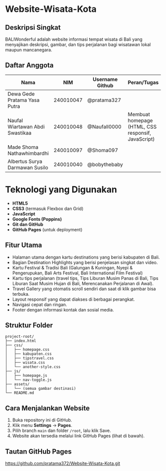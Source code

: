 # Website-Wisata-Kota

## Deskripsi Singkat
BALIWonderful adalah website informasi tempat wisata di Bali yang menyajikan deskripsi, gambar, dan tips perjalanan bagi wisatawan lokal maupun mancanegara.

## Daftar Anggota
| Nama                            | NIM        | Username Github    |  Peran/Tugas                                        |
|---------------------------------|------------|--------------------|-----------------------------------------------------|
| Dewa Gede Pratama Yasa Putra    | 240010047  | @pratama327        | 
| Naufal Wiartawan Abdi Swastikaa | 240010048  | @Naufall0000       |  Membuat homepage (HTML, CSS responsif, JavaScript) |
| Made Shoma Nathawhimbardhi      | 240010097  | @Shoma097          |                                                     
| Albertus Surya Darmawan Susilo  | 240010040  | @bobythebaby       |

# Teknologi yang Digunakan
- **HTML5**
- **CSS3** (termasuk Flexbox dan Grid)
- **JavaScript**
- **Google Fonts (Poppins)**
- **Git dan GitHub**
- **GitHub Pages** (untuk deployment)

## Fitur Utama
- Halaman utama dengan kartu destinations yang berisi kabupaten di Bali.
- Bagian Destination Highlights yang berisi penjelasan singkat dan video.
- Kartu Festival & Tradisi Bali (Galungan & Kuningan, Nyepi & Pengerupukan, Bali Arts Festival, Bali International Film Festival)
- Kartu tips perjalanan (travel tips, Tips Liburan Musim Panas di Bali, Tips Liburan Saat Musim Hujan di Bali, Merencanakan Perjalanan di Awal).
- Travel Gallery yang otomatis scroll sendiri dan saat di klik gambar bisa terbuka.
- Layout responsif yang dapat diakses di berbagai perangkat.
- Navigasi cepat dan ringan.
- Footer dengan informasi kontak dan sosial media.

## Struktur Folder

```plaintext
project-root/
├── index.html
├── css/
│   ├── homepage.css
│   ├── kabupaten.css
│   ├── tipstravel.css
│   ├── wisata.css
│   └── another-style.css
├── js/
│   ├── homepage.js
│   └── nav-toggle.js
├── assets/
│   └── (semua gambar destinasi)
└── README.md
```

## Cara Menjalankan Website
1. Buka repository ini di GitHub.
2. Klik menu **Settings** → **Pages**.
3. Pilih branch `main` dan folder `/root`, lalu klik Save.
4. Website akan tersedia melalui link GitHub Pages (lihat di bawah).

## Tautan GitHub Pages
https://github.com/pratama372/Website-Wisata-Kota.git
